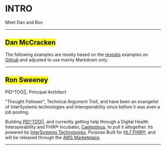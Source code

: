 <!-- .slide: data-background="#E6F7FF" -->

# INTRO <!-- .element: class="r-fit-text" -->

Meet Dan and Ron <!-- .element: class="r-fit-text" -->

---

<!-- .slide: data-background-transition="slide" data-background="{{asset_folder}}/bg-devsoperative.png" -->

## <mark>Dan McCracken</mark>

The following examples are mostly based on the [revealjs](https://revealjs.com/) examples on [Github](https://github.com/hakimel/reveal.js/tree/master/examples) and adjusted to use mainly Markdown only.

---
<!-- .slide: data-background-transition="slide" data-background="{{asset_folder}}/tire-fhir.png" -->

## <mark>Ron Sweeney</mark>

PID^TOO||, Principal Architect

"Thought Follower", Technical Argument Troll, and have been an evangelist of InterSystems technologies and Interoperability since before it was even a job posting.

Building [PID^TOO||](https://www.pidtoo.com/), and currently getting help through a Digital Health Interoperability and FHIR® Incubator, [Caelestinus](https://www.caelestinus.tech/), to pull it altogether.  Its powered by [InterSystems Technologies](https://www.intersystems.com), Purpose Built for [HL7 FHIR®](https://hl7.org/fhir/R4/overview.html), and will be released through the [AWS Marketplace](https://aws.amazon.com/marketplace/).


---